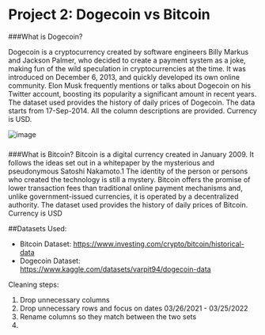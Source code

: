 # Project 2: Dogecoin vs Bitcoin

###What is Dogecoin?

Dogecoin is a cryptocurrency created by software engineers Billy Markus and Jackson Palmer, who decided to create a payment system as a joke, making fun of the wild speculation in cryptocurrencies at the time. It was introduced on December 6, 2013, and quickly developed its own online community. Elon Musk frequently mentions or talks about Dogecoin on his Twitter account, boosting its popularity a significant amount in recent years. The dataset used provides the history of daily prices of Dogecoin. The data starts from 17-Sep-2014. All the column descriptions are provided. Currency is USD.

![image](https://user-images.githubusercontent.com/95598645/161183803-f2d26a7c-4fb3-441c-9d5e-be6b8ef28edf.png)


###

###What is Bitcoin?
Bitcoin is a digital currency created in January 2009. It follows the ideas set out in a whitepaper by the mysterious and pseudonymous Satoshi Nakamoto.1 The identity of the person or persons who created the technology is still a mystery. Bitcoin offers the promise of lower transaction fees than traditional online payment mechanisms and, unlike government-issued currencies, it is operated by a decentralized authority. The dataset used provides the history of daily prices of Bitcoin. Currency is USD

##Datasets Used:
- Bitcoin Dataset: https://www.investing.com/crypto/bitcoin/historical-data
- Dogecoin Dataset: https://www.kaggle.com/datasets/varpit94/dogecoin-data

Cleaning steps:
1. Drop unnecessary columns
2. Drop unnecessary rows and focus on dates 03/26/2021 - 03/25/2022 
3. Rename columns so they match between the two sets
4. 
